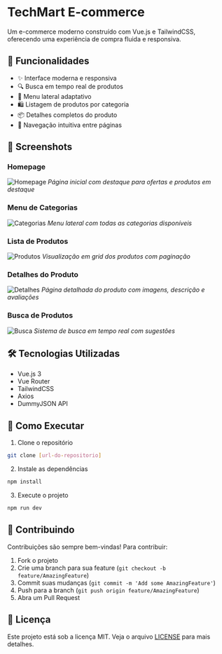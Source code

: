 # TechMart E-commerce

Um e-commerce moderno construído com Vue.js e TailwindCSS, oferecendo uma experiência de compra fluida e responsiva.

## 🚀 Funcionalidades

- ✨ Interface moderna e responsiva
- 🔍 Busca em tempo real de produtos
- 📱 Menu lateral adaptativo
- 🛍️ Listagem de produtos por categoria
- 📦 Detalhes completos do produto
- 🔄 Navegação intuitiva entre páginas

## 📸 Screenshots

### Homepage
![Homepage](./src/assets/img/home.png)
*Página inicial com destaque para ofertas e produtos em destaque*

### Menu de Categorias
![Categorias](./src/assets/img/categorias.png)
*Menu lateral com todas as categorias disponíveis*

### Lista de Produtos
![Produtos](./src/assets/img/produtos.png)
*Visualização em grid dos produtos com paginação*

### Detalhes do Produto
![Detalhes](./src/assets/img/detalhes.png)
*Página detalhada do produto com imagens, descrição e avaliações*

### Busca de Produtos
![Busca](./src/assets/img/busca.png)
*Sistema de busca em tempo real com sugestões*

## 🛠️ Tecnologias Utilizadas

- Vue.js 3
- Vue Router
- TailwindCSS
- Axios
- DummyJSON API

## 🚀 Como Executar

1. Clone o repositório
```bash
git clone [url-do-repositorio]
```

2. Instale as dependências
```bash
npm install
```

3. Execute o projeto
```bash
npm run dev
```

## 🤝 Contribuindo

Contribuições são sempre bem-vindas! Para contribuir:

1. Fork o projeto
2. Crie uma branch para sua feature (`git checkout -b feature/AmazingFeature`)
3. Commit suas mudanças (`git commit -m 'Add some AmazingFeature'`)
4. Push para a branch (`git push origin feature/AmazingFeature`)
5. Abra um Pull Request

## 📝 Licença

Este projeto está sob a licença MIT. Veja o arquivo [LICENSE](LICENSE) para mais detalhes.

